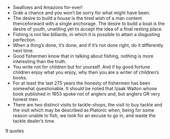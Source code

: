  - Swallows and Amazons for-ever!
 - Grab a chance and you won’t be sorry for what might have been.
 - The desire to build a house is the tired wish of a man content thenceforward with a single anchorage. The desire to build a boat is the desire of youth, unwilling yet to accept the idea of a final resting place.
 - Fishing is not like billiards, in which it is possible to attain a disgusting perfection.
 - When a thing’s done, it’s done, and if it’s not done right, do it differently next time.
 - Good fishermen know that in talking about fishing, nothing is more interesting than the truth.
 - You write not for children but for yourself. And if by good fortune children enjoy what you enjoy, why then you are a writer of children’s books.
 - For at least the last 275 years the honesty of fishermen has been somewhat questionable. It should be noted that Izaak Walton whose book published in 1653 spoke not of anglers and, but anglers OR very honest men .
 - There are two distinct visits to tackle-shops, the visit to buy tackle and the visit which may be described as Platonic when, being for some reason unable to fish, we look for an excuse to go in, and waste the tackle dealer’s time.

9 quotes